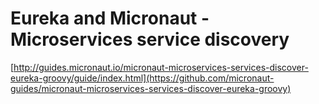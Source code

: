 # Eureka and Micronaut - Microservices service discovery #

[http://guides.micronaut.io/micronaut-microservices-services-discover-eureka-groovy/guide/index.html](https://github.com/micronaut-guides/micronaut-microservices-services-discover-eureka-groovy)

